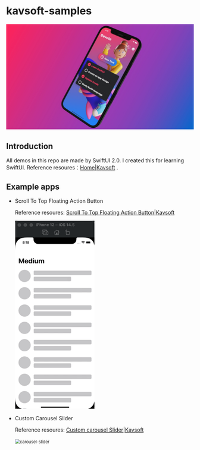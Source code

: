 # kavsoft-samples

<img src="Screenshots/swiftui-badge.jpg" style="zoom:80%;" />

 

## Introduction

All demos in this repo are made by SwiftUI 2.0. I created this for learning SwiftUI. Reference resoures：[Home|Kavsoft](https://kavsoft.dev) .

## Example apps

- Scroll To Top Floating Action Button

  Reference resoures: [Scroll To Top Floating Action Button|Kavsoft](https://kavsoft.dev/SwiftUI_2.0/Scroll_To_Top)

  <img src="Screenshots/scroll-to-top.gif" style="zoom:80%;" />

- Custom Carousel Slider

  Reference resoures: [Custom carousel Slider|Kavsoft](https://kavsoft.dev/SwiftUI_2.0/Custom_Carousel_Slider)

  <img src="Screenshots/custom-carousel-slider.gif" alt="carousel-slider" style="zoom:80%;" />

  




















